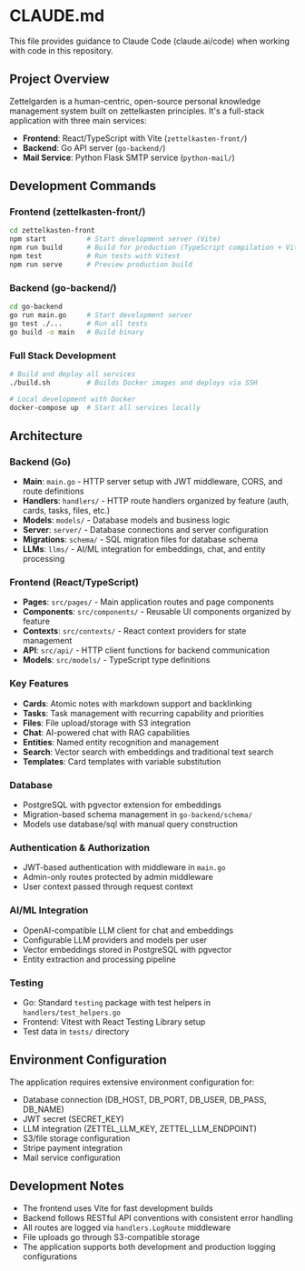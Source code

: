 # CLAUDE.md

This file provides guidance to Claude Code (claude.ai/code) when working with code in this repository.

## Project Overview

Zettelgarden is a human-centric, open-source personal knowledge management system built on zettelkasten principles. It's a full-stack application with three main services:

- **Frontend**: React/TypeScript with Vite (`zettelkasten-front/`)
- **Backend**: Go API server (`go-backend/`)  
- **Mail Service**: Python Flask SMTP service (`python-mail/`)

## Development Commands

### Frontend (zettelkasten-front/)
```bash
cd zettelkasten-front
npm start          # Start development server (Vite)
npm run build      # Build for production (TypeScript compilation + Vite build)
npm test           # Run tests with Vitest
npm run serve      # Preview production build
```

### Backend (go-backend/)
```bash
cd go-backend
go run main.go     # Start development server
go test ./...      # Run all tests
go build -o main   # Build binary
```

### Full Stack Development
```bash
# Build and deploy all services
./build.sh         # Builds Docker images and deploys via SSH

# Local development with Docker
docker-compose up  # Start all services locally
```

## Architecture

### Backend (Go)
- **Main**: `main.go` - HTTP server setup with JWT middleware, CORS, and route definitions
- **Handlers**: `handlers/` - HTTP route handlers organized by feature (auth, cards, tasks, files, etc.)
- **Models**: `models/` - Database models and business logic
- **Server**: `server/` - Database connections and server configuration
- **Migrations**: `schema/` - SQL migration files for database schema
- **LLMs**: `llms/` - AI/ML integration for embeddings, chat, and entity processing

### Frontend (React/TypeScript)
- **Pages**: `src/pages/` - Main application routes and page components
- **Components**: `src/components/` - Reusable UI components organized by feature
- **Contexts**: `src/contexts/` - React context providers for state management
- **API**: `src/api/` - HTTP client functions for backend communication
- **Models**: `src/models/` - TypeScript type definitions

### Key Features
- **Cards**: Atomic notes with markdown support and backlinking
- **Tasks**: Task management with recurring capability and priorities
- **Files**: File upload/storage with S3 integration
- **Chat**: AI-powered chat with RAG capabilities
- **Entities**: Named entity recognition and management
- **Search**: Vector search with embeddings and traditional text search
- **Templates**: Card templates with variable substitution

### Database
- PostgreSQL with pgvector extension for embeddings
- Migration-based schema management in `go-backend/schema/`
- Models use database/sql with manual query construction

### Authentication & Authorization
- JWT-based authentication with middleware in `main.go`
- Admin-only routes protected by admin middleware
- User context passed through request context

### AI/ML Integration
- OpenAI-compatible LLM client for chat and embeddings
- Configurable LLM providers and models per user
- Vector embeddings stored in PostgreSQL with pgvector
- Entity extraction and processing pipeline

### Testing
- Go: Standard `testing` package with test helpers in `handlers/test_helpers.go`
- Frontend: Vitest with React Testing Library setup
- Test data in `tests/` directory

## Environment Configuration

The application requires extensive environment configuration for:
- Database connection (DB_HOST, DB_PORT, DB_USER, DB_PASS, DB_NAME)
- JWT secret (SECRET_KEY)
- LLM integration (ZETTEL_LLM_KEY, ZETTEL_LLM_ENDPOINT)
- S3/file storage configuration
- Stripe payment integration
- Mail service configuration

## Development Notes

- The frontend uses Vite for fast development builds
- Backend follows RESTful API conventions with consistent error handling
- All routes are logged via `handlers.LogRoute` middleware
- File uploads go through S3-compatible storage
- The application supports both development and production logging configurations